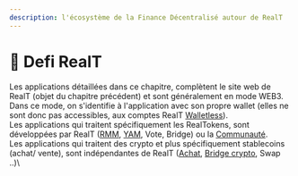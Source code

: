 ```yaml
---
description: l'écosystème de la Finance Décentralisé autour de RealT
---
```


# 🍬 Defi RealT

Les applications détaillées dans ce chapitre, complètent le site web de RealT (objet du chapitre précédent) et sont généralement en mode WEB3. \
Dans ce mode, on s'identifie à l'application avec son propre wallet (elles ne sont donc pas accessibles, aux comptes RealT [Walletless](../site-realt/walletless.md)).\
Les applications qui traitent spécifiquement les RealTokens, sont développées par RealT ([RMM](rmm/), [YAM](dex-swap/yam.md), Vote, Bridge) ou la [Communauté](../la-communaute-realt/).\
Les applications qui traitent des crypto et plus spécifiquement stablecoins (achat/ vente), sont indépendantes de RealT ([Achat](achat-crypto.md), [Bridge crypto](bridge.md), Swap ..)\
